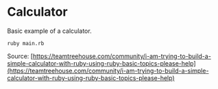 # Calculator

Basic example of a calculator.

```ruby main.rb```


Source: [https://teamtreehouse.com/community/i-am-trying-to-build-a-simple-calculator-with-ruby-using-ruby-basic-topics-please-help](https://teamtreehouse.com/community/i-am-trying-to-build-a-simple-calculator-with-ruby-using-ruby-basic-topics-please-help)
